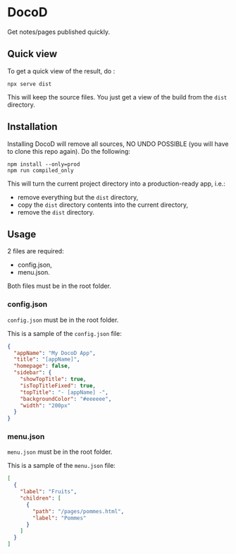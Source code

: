 # DocoD
Get notes/pages published quickly.

## Quick view

To get a quick view of the result, do :
```
npx serve dist
```
This will keep the source files. You just get a view of the build from the `dist` directory.

## Installation

Installing DocoD will remove all sources, NO UNDO POSSIBLE (you will have to clone this repo again). Do the following:
```
npm install --only=prod
npm run compiled_only
```
This will turn the current project directory into a production-ready app, i.e.:

- remove everything but the `dist` directory,
- copy the `dist` directory contents into the current directory,
- remove the `dist` directory.

## Usage

2 files are required:
- config.json,
- menu.json.

Both files must be in the root folder.

### config.json

`config.json` must be in the root folder.

This is a sample of the `config.json` file:

```json
{
  "appName": "My DocoD App",
  "title": "[appName]",
  "homepage": false,
  "sidebar": {
    "showTopTitle": true,
    "isTopTitleFixed": true,
    "topTitle": "- [appName] -",
    "backgroundColor": "#eeeeee",
    "width": "200px"
  }
}
```

### menu.json

`menu.json` must be in the root folder.

This is a sample of the `menu.json` file:


```json
[
  {
    "label": "Fruits",
    "children": [
      {
        "path": "/pages/pommes.html",
        "label": "Pommes"
      }
    ]
  }
]
```
